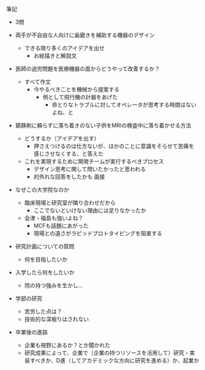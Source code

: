 
筆記
- 3問
- 両手が不自由な人向けに歯磨きを補助する機器のデザイン
	- できる限り多くのアイデアを出せ
		- お絵描きと解説文
- 医師の過労問題を医療機器の面からどうやって改善するか？
	- すべて作文
		- 今やるべきことを機械から提案する
			- 例として飛行機の計器をあげた
				- 命とりなトラブルに対してオペレータが思考する時間はないよね、と
- 鎮静剤に頼らずに落ち着きのない子供をMRIの検査中に落ち着かせる方法
	- どうするか（アイデアを出す）
		- 押さえつけるのは仕方ないが、ほかのことに意識をそらせて苦痛を感じさせなくする、と答えた
	- これを実現するために開発チームが実行するべきプロセス
		- デザイン思考に関して問いたかったと思われる
		- 的外れな回答をしたかも
面接

- なぜこの大学院なのか
	- 臨床現場と研究室が隣り合わせだから
		- ここでないといけない理由には足りなかったか
	- 会津・福島も強いよね？
		- MCFも話題にあがった
		- 現場との遠さがラピッドプロトタイピングを阻害する
- 研究計画についての質問
	- 何を目指したいか
- 入学したら何をしたいか
	- 院の持つ強みを生かし...
- 学部の研究
	- 苦労した点は？
	- 技術的な深堀りはされない
- 卒業後の進路
	- 企業も視野にあるか？とか聞かれた
	- 研究成果によって、企業で（企業の持つリソースを活用して）研究・実装すべきか、D進（してアカデミックな方向に研究を進める）か、起業か